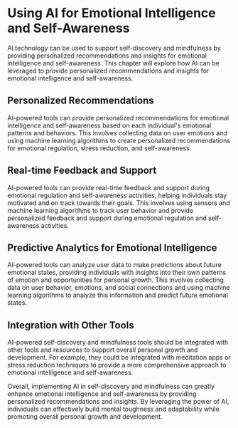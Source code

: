 Using AI for Emotional Intelligence and Self-Awareness
====================================================================================================================

AI technology can be used to support self-discovery and mindfulness by providing personalized recommendations and insights for emotional intelligence and self-awareness. This chapter will explore how AI can be leveraged to provide personalized recommendations and insights for emotional intelligence and self-awareness.

Personalized Recommendations
----------------------------

AI-powered tools can provide personalized recommendations for emotional intelligence and self-awareness based on each individual's emotional patterns and behaviors. This involves collecting data on user emotions and using machine learning algorithms to create personalized recommendations for emotional regulation, stress reduction, and self-awareness.

Real-time Feedback and Support
------------------------------

AI-powered tools can provide real-time feedback and support during emotional regulation and self-awareness activities, helping individuals stay motivated and on track towards their goals. This involves using sensors and machine learning algorithms to track user behavior and provide personalized feedback and support during emotional regulation and self-awareness activities.

Predictive Analytics for Emotional Intelligence
-----------------------------------------------

AI-powered tools can analyze user data to make predictions about future emotional states, providing individuals with insights into their own patterns of emotion and opportunities for personal growth. This involves collecting data on user behavior, emotions, and social connections and using machine learning algorithms to analyze this information and predict future emotional states.

Integration with Other Tools
----------------------------

AI-powered self-discovery and mindfulness tools should be integrated with other tools and resources to support overall personal growth and development. For example, they could be integrated with meditation apps or stress reduction techniques to provide a more comprehensive approach to emotional intelligence and self-awareness.

Overall, implementing AI in self-discovery and mindfulness can greatly enhance emotional intelligence and self-awareness by providing personalized recommendations and insights. By leveraging the power of AI, individuals can effectively build mental toughness and adaptability while promoting overall personal growth and development.
